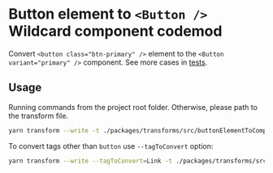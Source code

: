 # Button element to `<Button />` Wildcard component codemod

Convert `<button class="btn-primary" />` element to the `<Button variant="primary" />` component. See more cases in [tests](./__tests__/buttonElementToComponent.test.ts).

## Usage

Running commands from the project root folder. Otherwise, please path to the transform file.

```sh
yarn transform --write -t ./packages/transforms/src/buttonElementToComponent/buttonElementToComponent.ts '/sourcegraph/client/!(wildcard)/src/**/*.{ts,tsx}'
```

To convert tags other than `button` use `--tagToConvert` option:

```sh
yarn transform --write --tagToConvert=Link -t ./packages/transforms/src/buttonElementToComponent/buttonElementToComponent.ts '/sourcegraph/client/!(wildcard)/src/**/*.{ts,tsx}'
```
